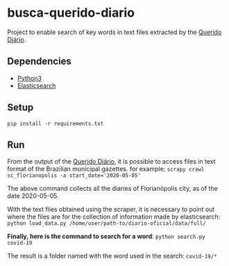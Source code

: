 # busca-querido-diario
Project to enable search of key words in text files extracted by the [Querido Diário](https://github.com/okfn-brasil/diario-oficial).

## Dependencies
- [Python3](https://www.python.org/)
- [Elasticsearch](https://www.elastic.co/)

## Setup
`pip install -r requirements.txt`

## Run
From the output of the [Querido Diário](https://github.com/okfn-brasil/diario-oficial), it is possible to access files in text format of the Brazilian municipal gazettes. for example:
`scrapy crawl sc_florianopolis -a start_date='2020-05-05'`

The above command collects all the diaries of Florianópolis city, as of the date 2020-05-05.

With the text files obtained using the scraper, it is necessary to point out where the files are for the collection of information made by elasticsearch:
`python load_data.py /home/user/path-to/diario-oficial/data/full/`

**Finally, here is the command to search for a word**:
`python search.py covid-19`

The result is a folder named with the word used in the search: `covid-19/*`
